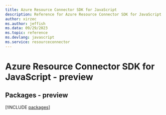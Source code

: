 ```yaml
---
title: Azure Resource Connector SDK for JavaScript
description: Reference for Azure Resource Connector SDK for JavaScript
author: xirzec
ms.author: jeffish
ms.data: 09/29/2023
ms.topic: reference
ms.devlang: javascript
ms.service: resourceconnector
---
```

# Azure Resource Connector SDK for JavaScript - preview
## Packages - preview
[!INCLUDE [packages](resource-connector-index.md)]